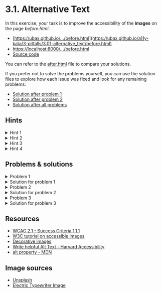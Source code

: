 # 3.1. Alternative Text

In this exercise, your task is to improve the accessibility of the **images** on the page _before.html_.

- [https://ubax.github.io/.../before.html](https://ubax.github.io/a11y-kata/3-pitfalls/3.01-alternative_text/before.html)
- [https://localhost:8000/.../before.html](http://localhost:8000/3-pitfalls/3.01-alternative_text/before.html)
- [Source code](./before.html)

You can refer to the [after.html](after.html) file to compare your solutions.

If you prefer not to solve the problems yourself, you can use the solution files to explore how each issue was fixed and look for any remaining problems:

- [Solution after problem 1](https://ubax.github.io/a11y-kata/3-pitfalls/3.01-alternative_text/after-problem-1.html)
- [Solution after problem 2](https://ubax.github.io/a11y-kata/3-pitfalls/3.01-alternative_text/after-problem-2.html)
- [Solution after all problems](https://ubax.github.io/a11y-kata/3-pitfalls/3.01-alternative_text/after.html)

## Hints

<details>
<summary>Hint 1</summary>

Check the images on the website with screen reader. How are they described?

</details>

<details>
<summary>Hint 2</summary>

Use the `alt` attribute in HTML to provide alternative text for images.

- [`alt` property - MDN](https://developer.mozilla.org/en-US/docs/Web/API/HTMLImageElement/alt)
- [Write helpful Alt Text - Harvard Accessibility](https://accessibility.huit.harvard.edu/describe-content-images)

</details>

<details>
<summary>Hint 3</summary>

Are there any [decorative images](https://www.w3.org/WAI/tutorials/images/decorative/) on the website?

Decorative images are images that do not convey any new information and do not require alternative text.

</details>

<details>
<summary>Hint 4</summary>

Did any of the descriptions seem too long?

- [Write helpful Alt Text - Harvard Accessibility](https://accessibility.huit.harvard.edu/describe-content-images)

</details>

## Problems & solutions

<details>
<summary>Problem 1</summary>

Missing alt text for important images.

</details>
<details>
<summary>Solution for problem 1</summary>

Add descriptive alt text to important images. For example:

```html
...
<img
  src="./assets/electric-typewriter.webp"
  alt="An electric typewriter with a cleaner design compared to mechanical ones"
/>
...
<img
  src="./assets/old-keyboard.webp"
  alt="A vintage computer keyboard connected to an early PC"
/>
...<b>test</b>
<img
  src="./assets/ergonomic-keyboard.webp"
  alt="A modern ergonomic split keyboard"
/>
...
```

</details>

<details>
<summary>Problem 2</summary>

The images in the `Buy Your Next Keyboard` section do not require alternative text. They can be considered as [decorative images](https://www.w3.org/WAI/tutorials/images/decorative/), because they illustrate the products mentioned in the adjacent headers.

</details>
<details>
<summary>Solution for problem 2</summary>

For decorative images, use `alt=""` so that screen readers will ignore them. For example:

```html
...
<img src="./assets/ergonomic-keyboard.webp" alt="" />
...
<img src="./assets/gaming-keyboard.webp" alt="" />
...
<img src="./assets/wireless.webp" alt="" />
...
```

</details>

<details>
<summary>Problem 3</summary>

The alternative text for the typewriter image is too long.

</details>
<details>
<summary>Solution for problem 3</summary>

Provide a more concise alternative text for the image. For instance:

```html
...
<img
  src="./assets/typewriter.webp"
  alt="An old mechanical typewriter with round keys and levers"
/>
...
```

</details>

## Resources

- [WCAG 2.1 - Success Criteria 1.1.1](https://www.w3.org/WAI/WCAG21/Understanding/non-text-content.html)
- [W3C tutorial on accessible images](https://www.w3.org/WAI/tutorials/images/)
- [Decorative images](https://www.w3.org/WAI/tutorials/images/decorative/)
- [Write helpful Alt Text - Harvard Accessibility](https://accessibility.huit.harvard.edu/describe-content-images)
- [alt property - MDN](https://developer.mozilla.org/en-US/docs/Web/API/HTMLImageElement/alt)

## Image sources

- [Unsplash](https://unsplash.com/)
- [Electric Typewriter Image](<https://commons.wikimedia.org/wiki/File:IBM_Model_A_typewriter_(1).webp/>)
